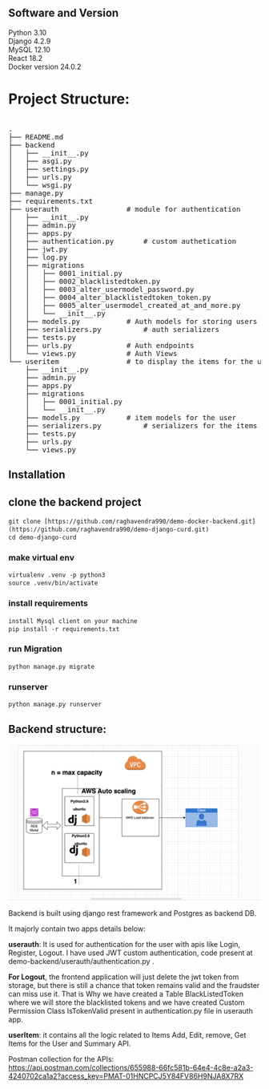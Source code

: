 
## Software and Version
Python 3.10<br />
Django 4.2.9<br />
MySQL 12.10<br />
React 18.2 <br />
Docker version 24.0.2


# Project Structure:
<pre> 
.
├── README.md
├── backend
│   ├── __init__.py
│   ├── asgi.py
│   ├── settings.py
│   ├── urls.py
│   └── wsgi.py
├── manage.py
├── requirements.txt
├── userauth				# module for authentication
│   ├── __init__.py
│   ├── admin.py
│   ├── apps.py
│   ├── authentication.py		# custom authetication
│   ├── jwt.py
│   ├── log.py
│   ├── migrations
│   │   ├── 0001_initial.py
│   │   ├── 0002_blacklistedtoken.py
│   │   ├── 0003_alter_usermodel_password.py
│   │   ├── 0004_alter_blacklistedtoken_token.py
│   │   ├── 0005_alter_usermodel_created_at_and_more.py
│   │   └── __init__.py
│   ├── models.py			# Auth models for storing users data
│   ├── serializers.py			# auth serializers
│   ├── tests.py
│   ├── urls.py				# Auth endpoints
│   └── views.py			# Auth Views
└── useritem				# to display the items for the users
    ├── __init__.py
    ├── admin.py
    ├── apps.py
    ├── migrations
    │   ├── 0001_initial.py
    │   └── __init__.py
    ├── models.py			# item models for the user
    ├── serializers.py			# serializers for the items
    ├── tests.py			
    ├── urls.py
    └── views.py
</pre>

## Installation
## clone the backend project
	git clone [https://github.com/raghavendra990/demo-docker-backend.git](https://github.com/raghavendra990/demo-django-curd.git)
	cd demo-django-curd
 	
 ### make virtual env
	virtualenv .venv -p python3
 	source .venv/bin/activate
  
 ### install requirements
 	install Mysql client on your machine
 	pip install -r requirements.txt
### run Migration
	python manage.py migrate
### runserver
	python manage.py runserver
  	

## Backend structure: 
![Architecture](/loadbalancer-architecture.png)

Backend is built using django rest framework and Postgres as backend DB. 

It majorly contain two apps details below:
	
<b>userauth</b>: It is used for authentication for the user with apis like Login, Register, Logout. I have used JWT custom authentication, code present at demo-backend/userauth/authentication.py .

<b>For Logout</b>, the frontend application will just delete the jwt token from storage, but there is still a chance that token remains valid and the fraudster can miss use it. That is Why we have created a Table BlackListedToken where we will store the blacklisted tokens and we have created Custom Permission Class IsTokenValid present in authentication.py file in userauth app.

<b>userItem</b>: it contains all the logic related to Items Add, Edit, remove, Get Items for the User and Summary API.

Postman collection for the APIs: https://api.postman.com/collections/655988-66fc581b-64e4-4c8e-a2a3-4240702ca1a2?access_key=PMAT-01HNCPCJ5Y84FV86H9NJA8X7RX
